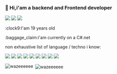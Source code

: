 ### 👋 Hi,i'am a backend and Frontend developer
<p>
    <img src='https://img.shields.io/badge/Mail-Renaud.Baussart%40proton.me-purple'/>
    <a href='https://www.linkedin.com/in/matheo-lefebvre-b48b032ab/'> <img src='https://img.shields.io/badge/linkedin-blue'/></a> 
    <a href='https://x.com/math_lefb'><img src='https://img.shields.io/badge/Twitter%20%2F%20X-grey'/></a>
</p>
<p>:clock9:I'am 19 years old</p>
<p>:baggage_claim:i'am currently on a C#.net</p>  
<p>non exhaustive list of language / techno i know:</p>
</p>  

<p>
    <img src='https://img.shields.io/badge/javascript-%23323330.svg?style=for-the-badge&logo=javascript&logoColor=%23F7DF1E'/>
    <img src='https://img.shields.io/badge/typescript-%23007ACC.svg?style=for-the-badge&logo=typescript&logoColor=white'/>
    <img src='https://img.shields.io/badge/angular-%23DD0031.svg?style=for-the-badge&logo=angular&logoColor=white'/>
    <img src='https://img.shields.io/badge/c%23-%23239120.svg?style=for-the-badge&logo=csharp&logoColor=white'/>
    <img src='https://img.shields.io/badge/.NET-5C2D91?style=for-the-badge&logo=.net&logoColor=white'/>
    <img src='https://img.shields.io/badge/C%2B%2B-00599C?style=for-the-badge&logo=c%2B%2B&logoColor=white'/>
    <img src='https://img.shields.io/badge/HTML5-E34F26?style=for-the-badge&logo=html5&logoColor=white'/>
    <img src='https://img.shields.io/badge/Tailwind_CSS-38B2AC?style=for-the-badge&logo=tailwind-css&logoColor=white'/>
    <img src='https://img.shields.io/badge/GitHub-100000?style=for-the-badge&logo=github&logoColor=white'/>
</p>

<p><img align="left" src="https://github-readme-stats.vercel.app/api/top-langs?username=wazeeeeee&show_icons=true&theme=dark&locale=en&layout=compact" alt="wazeeeeee" /></p>

<p>&nbsp;<img align="center" src="https://github-readme-stats.vercel.app/api?username=wazeeeeee&show_icons=true&theme=dark&locale=en" alt="wazeeeeee" /></p>

